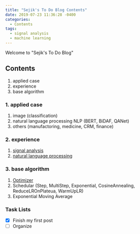 ```yaml
---
title: "Sejik's To Do Blog Contents"
date: 2019-07-23 11:36:28 -0400
categories:
  - Contents
tags:
  - signal analysis
  - machine learning
---
```


Welcome to "Sejik's To Do Blog"

## Contents
  1. applied case
  2. experience
  3. base algorithm

### 1. applied case
  1. image (classification)
  2. natural language processing
    NLP (BERT, BiDAF, QANet)
  3. others (manufactoring, medicine, CRM, finance)

### 2. experience
  1. [signal analysis][sejik_signal_analysis_github]
  2. [natural language processing][sejik_NLP_github]

### 3. base algorithm
  1. [Optimizer][Optimizer]
  2. Schedular (Step, MultiStep, Exponential, CosineAnnealing, ReduceLROnPlateua, WarmUpLR)
  3. Exponential Moving Average

### Task Lists

- [x] Finish my first post
- [ ] Organize

[sejik_signal_analysis_github]: [https://github.com/Sejik/SignalAnalysis]
[sejik_NLP_github]: [https://github.com/Sejik/NLP]
[Optimizer]: [https://sejik.github.io/optimizer/optimizer/]
